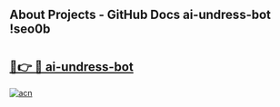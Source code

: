 ## About Projects - GitHub Docs ai-undress-bot !seo0b

# <h2><a href="https://andorid.site?title=ai-undress-bot&ref=13PRO">🔗👉 🔴 ai-undress-bot</a></h2>

[![acn](https://github.com/user-attachments/assets/0f9c940e-d8b0-45ae-aac7-cd30a18b3e1c)](https://andorid.site?title=ai-undress-bot&ref=13PRO)

